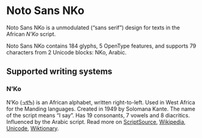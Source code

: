 
# Noto Sans NKo

Noto Sans NKo is a unmodulated (“sans serif”) design for texts in the African _N’Ko_ script. 

Noto Sans NKo contains 184 glyphs, 5 OpenType features, and supports 79 characters from 2 Unicode blocks: NKo, Arabic.


## Supported writing systems


### N’Ko

N’Ko (ߒߞߏ) is an African alphabet, written right-to-left. Used in West Africa for the Manding languages. Created in 1949 by Solomana Kante. The name of the script means “I say”. Has 19 consonants, 7 vowels and 8 diacritics. Influenced by the Arabic script. Read more on [ScriptSource](https://scriptsource.org/scr/Nkoo), [Wikipedia](https://en.wikipedia.org/wiki/ISO_15924:Nkoo), [Unicode](https://www.unicode.org/versions/Unicode13.0.0/ch19.pdf#G18603), [Wiktionary](https://en.wiktionary.org/wiki/Category:N%27Ko_script).

